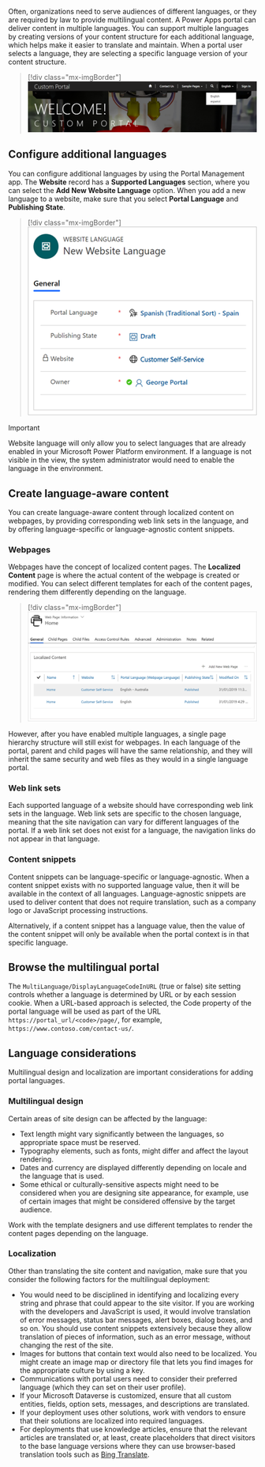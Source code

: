 Often, organizations need to serve audiences of different languages, or they are required by law to provide multilingual content. A Power Apps portal can deliver content in multiple languages. You can support multiple languages by creating versions of your content structure for each additional language, which helps make it easier to translate and maintain. When a portal user selects a language, they are selecting a specific language version of your content structure.

> [!div class="mx-imgBorder"]
> [![Screenshot to Select portal language on setup.](../media/home-page-select-language.png)](../media/home-page-select-language.png#lightbox)

## Configure additional languages

You can configure additional languages by using the Portal Management app. The **Website** record has a **Supported Languages** section, where you can select the **Add New Website Language** option. When you add a new language to a website, make sure that you select **Portal Language** and **Publishing State**.

> [!div class="mx-imgBorder"]
> [![Screenshot of New website language selection.](../media/new-website-language.png)](../media/new-website-language.png#lightbox)

> [!IMPORTANT]
> Website language will only allow you to select languages that are already enabled in your Microsoft Power Platform environment. If a language is not visible in the view, the system administrator would need to enable the language in the environment.

## Create language-aware content

You can create language-aware content through localized content on webpages, by providing corresponding web link sets in the language, and by offering language-specific or language-agnostic content snippets.  

### Webpages

Webpages have the concept of localized content pages. The **Localized Content** page is where the actual content of the webpage is created or modified. You can select different templates for each of the content pages, rendering them differently depending on the language.

> [!div class="mx-imgBorder"]
> [![Screenshot of list of content pages for localization.](../media/content-pages-list.png)](../media/content-pages-list.png#lightbox)

However, after you have enabled multiple languages, a single page hierarchy structure will still exist for webpages. In each language of the portal, parent and child pages will have the same relationship, and they will inherit the same security and web files as they would in a single language portal.

### Web link sets

Each supported language of a website should have corresponding web link sets in the language. Web link sets are specific to the chosen language, meaning that the site navigation can vary for different languages of the portal. If a web link set does not exist for a language, the navigation links do not appear in that language.

### Content snippets

Content snippets can be language-specific or language-agnostic. When a content snippet exists with no supported language value, then it will be available in the context of all languages. Language-agnostic snippets are used to deliver content that does not require translation, such as a company logo or JavaScript processing instructions.

Alternatively, if a content snippet has a language value, then the value of the content snippet will only be available when the portal context is in that specific language.

## Browse the multilingual portal

The `MultiLanguage/DisplayLanguageCodeInURL` (true or false) site setting controls whether a language is determined by URL or by each session cookie. When a URL-based approach is selected, the Code property of the portal language will be used as part of the URL `https://portal_url/<code>/page/`, for example, `https://www.contoso.com/contact-us/`.

## Language considerations

Multilingual design and localization are important considerations for adding portal languages.

### Multilingual design

Certain areas of site design can be affected by the language:

- Text length might vary significantly between the languages, so appropriate space must be reserved.
- Typography elements, such as fonts, might differ and affect the layout rendering.
- Dates and currency are displayed differently depending on locale and the language that is used.
- Some ethical or culturally-sensitive aspects might need to be considered when you are designing site appearance, for example, use of certain images that might be considered offensive by the target audience.

Work with the template designers and use different templates to render the content pages depending on the language.

### Localization

Other than translating the site content and navigation, make sure that you consider the following factors for the multilingual deployment:

- You would need to be disciplined in identifying and localizing every string and phrase that could appear to the site visitor. If you are working with the developers and JavaScript is used, it would involve translation of error messages, status bar messages, alert boxes, dialog boxes, and so on. You should use content snippets extensively because they allow translation of pieces of information, such as an error message, without changing the rest of the site.
- Images for buttons that contain text would also need to be localized. You might create an image map or directory file that lets you find images for the appropriate culture by using a key.
- Communications with portal users need to consider their preferred language (which they can set on their user profile).
- If your Microsoft Dataverse is customized, ensure that all custom entities, fields, option sets, messages, and descriptions are translated.
- If your deployment uses other solutions, work with vendors to ensure that their solutions are localized into required languages.
- For deployments that use knowledge articles, ensure that the relevant articles are translated or, at least, create placeholders that direct visitors to the base language versions where they can use browser-based translation tools such as [Bing Translate](https://www.bing.com/translator/?azure-portal=true).
